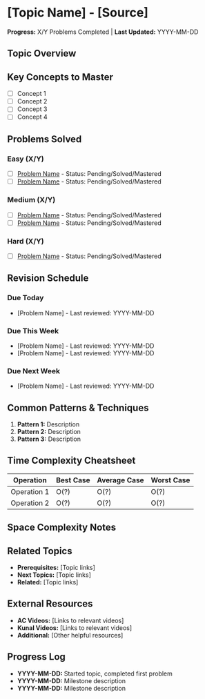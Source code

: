 # [Topic Name] - [Source]

**Progress:** X/Y Problems Completed | **Last Updated:** YYYY-MM-DD

## Topic Overview
<!-- Brief description of the data structure/algorithm and its importance -->

## Key Concepts to Master
- [ ] Concept 1
- [ ] Concept 2
- [ ] Concept 3
- [ ] Concept 4

## Problems Solved

### Easy (X/Y)
- [ ] [Problem Name](problems/topic-problem-name.md) - Status: Pending/Solved/Mastered
- [ ] [Problem Name](problems/topic-problem-name.md) - Status: Pending/Solved/Mastered

### Medium (X/Y)
- [ ] [Problem Name](problems/topic-problem-name.md) - Status: Pending/Solved/Mastered
- [ ] [Problem Name](problems/topic-problem-name.md) - Status: Pending/Solved/Mastered

### Hard (X/Y)
- [ ] [Problem Name](problems/topic-problem-name.md) - Status: Pending/Solved/Mastered

## Revision Schedule

### Due Today
- [Problem Name] - Last reviewed: YYYY-MM-DD

### Due This Week
- [Problem Name] - Last reviewed: YYYY-MM-DD
- [Problem Name] - Last reviewed: YYYY-MM-DD

### Due Next Week
- [Problem Name] - Last reviewed: YYYY-MM-DD

## Common Patterns & Techniques
<!-- Key patterns and techniques for this topic -->
1. **Pattern 1:** Description
2. **Pattern 2:** Description  
3. **Pattern 3:** Description

## Time Complexity Cheatsheet
| Operation | Best Case | Average Case | Worst Case |
|-----------|-----------|--------------|------------|
| Operation 1 | O(?) | O(?) | O(?) |
| Operation 2 | O(?) | O(?) | O(?) |

## Space Complexity Notes
<!-- Common space complexity patterns for this topic -->

## Related Topics
- **Prerequisites:** [Topic links]
- **Next Topics:** [Topic links]
- **Related:** [Topic links]

## External Resources
- **AC Videos:** [Links to relevant videos]
- **Kunal Videos:** [Links to relevant videos]
- **Additional:** [Other helpful resources]

## Progress Log
<!-- Track your learning journey -->
- **YYYY-MM-DD:** Started topic, completed first problem
- **YYYY-MM-DD:** Milestone description
- **YYYY-MM-DD:** Milestone description 